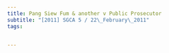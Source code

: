 ```yaml
---
title: Pang Siew Fum & another v Public Prosecutor 
subtitle: "[2011] SGCA 5 / 22\_February\_2011"
tags:


---
```


